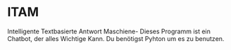 # ITAM
Intelligente Textbasierte Antwort Maschiene- Dieses Programm ist ein Chatbot, der alles Wichtige Kann. Du benötigst Pyhton um es zu benutzen.
